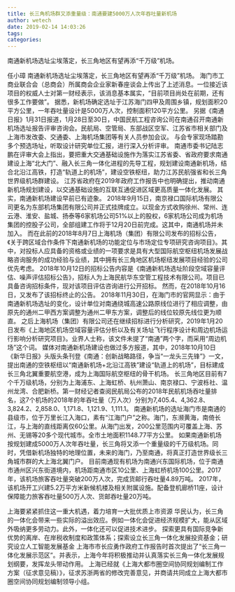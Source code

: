 ```yaml
---
title: 长三角机场群又添重量级：南通要建5000万人次年吞吐量新机场
author: wetech
date: 2019-02-14 14:03:26
tags: 
categories: 
---
```

南通新机场选址尘埃落定，长三角地区有望再添“千万级”机场。
<!-- more -->
任小璋
南通新机场选址尘埃落定，长三角地区有望再添“千万级”机场。
海门市工商业联合会（总商会）所属商会企业家新春座谈会上传出了上述消息。一位接近该项目的权威人士对第一财经表示，该消息基本属实，“目前项目尚处在前期，还有很多工作要做”。
据悉，新机场确定选址于江苏海门四甲及周围乡镇，规划面积20平方公里，一年吞吐量设计是5000万人次，控制面积120平方公里。
另据《南通日报》1月31日报道，1月28日至30日，中国民航工程咨询公司在南通召开南通新机场选址报告评审咨询会。民航局、空管局、东部战区空军、江苏省市相关部门及上海市发改委、交通委、上海机场集团等有关人员参加会议。
与会专家现场踏勘多个预选场址，听取设计研究单位汇报，进行深入分析评审。
南通市委书记陆志鹏在评审大会上指出，要把重大交通基础设施作为落实江苏省委、省政府要求南通建设上海“北大门”、融入长三角一体化进程的先导工程，规划建设南通新机场，结合北沿江高铁，打造“轨道上的机场”，建设空铁枢纽，助力江苏民航强省和长三角世界级机场群建设。
江苏省政府在2019年政府工作报告中也明确提出，推动南通新机场规划建设，以交通基础设施的互联互通促进区域更高质量一体化发展。
其实，南通新机场建设早前已有迹象。
2018年9月15日，南京禄口国际机场有限公司更名为东部机场集团有限公司并正式挂牌成立。以现金方式收购徐州、常州、连云港、淮安、盐城、扬泰等6家机场公司51%以上的股权，6家机场公司成为机场集团的控股子公司，全部组建工作将于12月20日前完成。这其中，南通机场并未加入。
而在此前的2018年8月7日上海机场（集团）有限公司发布的招标公告，《关于跨区域合作条件下南通新机场的功能定位与市场定位专项研究咨询项目》。其中，对投标人应具备的资格或业绩的一项要求是具有大型国际航空枢纽机场发展战略咨询服务的成功经验与业绩，其中拥有长三角地区机场枢纽发展项目经验的公司优先考虑。
2018年10月12日的招标公告内容是《南通新机场选址阶段空域容量评估、噪声评估招标公告》，招标人为上海民航华东空管工程技术有限公司。项目已具备咨询招标条件，现对该项目评估咨询进行公开招标。
然而，在2018年10月16日，又发布了该招标终止的公告。
2018年11月30日，在海门市的官网显示：由于南通新机场选址的变化，设计单位对南通绕城高速公路原线位进行了相应调整，由原先的通州二甲西方案调整为通州二甲东方案，调整后的线位较原先线位更为顺直。
之后上海机场（集团）有限公司还在继续招标进行分析研究，2019年1月20日发布《上海地区机场空域容量评估分析以及有关场址飞行程序设计和周边机场运行影响分析研究项目》。业界人士称，该文件未提了“南通”两个字，而采用“周边机场”这个词。
媒体对南通新机场建设也做过多方报道，其中，2018年10月10日《新华日报》头版头条刊登《南通：创新战略路径，争当“一龙头三先锋”》一文，提出南通的空铁枢纽以“南通新机场+北沿江高铁”建设“轨道上的机场”，目标建成长三角北翼重要航空港，成为上海国际航空枢纽的骨干机场。
长三角地区目前有7个千万级机场，分别为上海浦东、上海虹桥、杭州萧山、南京禄口、宁波栎社、温州龙湾、合肥新桥。第一财经记者查阅民航局公布的2018年民航机场吞吐量排名，这7个机场的2018年的年吞吐量（万人次）分别为7,405.4、4,362.8、3,824.2、2,858.0、1,171.8、1,121.9、1,111.1。
南通新机场的选址海门市是南通的县级市，位于万里长江入海口，素有“江海门户”之称。海门，东濒黄海，南倚长江，与上海的直线距离仅60公里。从海门出发，200公里范围内可覆盖上海、苏州、无锡等20多个现代城市。全市土地面积1148.77平方公里。
如果南通新机场按规划建成5000万人次年吞吐量，长三角将又添一个重量级的千万级机场。同时，凭借新机场独特的地理位置，未来的海门，乃至南通，将真正打造世界级长三角城市群的大上海北翼门户。
目前南通现有机场为南通兴东国际机场，位于南通市通州区兴东街道境内，机场距南通市区10公里、上海虹桥机场100公里。2017年，该机场旅客吞吐量突破200万人次，完成货邮行吞吐量4.89万吨。
2017年，该机场开工兴建5.2万平方米新候机楼及相关附属设施。配备登机廊桥11座，设计保障能力旅客吞吐量500万人次、货邮吞吐量20万吨。
 
 
上海要紧紧抓住这一重大机遇，着力培育一大批优质上市资源
华民认为，长三角的一体化会带来一些实际的溢出效应。例如一体化会促进经济规模扩大，能从区域外吸纳更多劳动力。此外，一体化还可以促进技术进步。
探索更具有国际竞争新优势的离岸、在岸税收制度和政策体系；探索设立长三角一体化发展投资基金；研究设立人工智能发展基金
上海市市长应勇作政府工作报告时首次提出了“长三角一体化发展示范区”。并表示，上海今年将积极推动并认真落实长三角一体化发展规划纲要，发挥龙头带动作用。
上海已经就《上海大都市圈空间协同规划编制工作方案（征求意见稿）》，征求苏浙两省的修改完善意见，并商请共同成立上海大都市圈空间协同规划编制领导小组。
